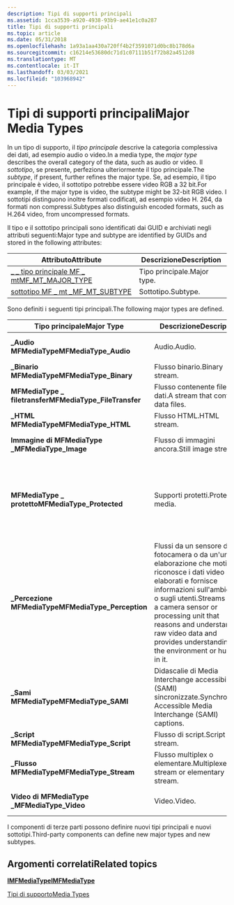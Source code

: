 ```yaml
---
description: Tipi di supporti principali
ms.assetid: 1cca3539-a920-4938-93b9-ae41e1c0a287
title: Tipi di supporti principali
ms.topic: article
ms.date: 05/31/2018
ms.openlocfilehash: 1a93a1aa430a720ff4b2f3591071d0bc8b178d6a
ms.sourcegitcommit: c16214e53680dc71d1c07111b51f72b82a4512d8
ms.translationtype: MT
ms.contentlocale: it-IT
ms.lasthandoff: 03/03/2021
ms.locfileid: "103968942"
---
```

# <a name="major-media-types"></a><span data-ttu-id="82d42-103">Tipi di supporti principali</span><span class="sxs-lookup"><span data-stu-id="82d42-103">Major Media Types</span></span>

<span data-ttu-id="82d42-104">In un tipo di supporto, il *tipo principale* descrive la categoria complessiva dei dati, ad esempio audio o video.</span><span class="sxs-lookup"><span data-stu-id="82d42-104">In a media type, the *major type* describes the overall category of the data, such as audio or video.</span></span> <span data-ttu-id="82d42-105">Il *sottotipo*, se presente, perfeziona ulteriormente il tipo principale.</span><span class="sxs-lookup"><span data-stu-id="82d42-105">The *subtype*, if present, further refines the major type.</span></span> <span data-ttu-id="82d42-106">Se, ad esempio, il tipo principale è video, il sottotipo potrebbe essere video RGB a 32 bit.</span><span class="sxs-lookup"><span data-stu-id="82d42-106">For example, if the major type is video, the subtype might be 32-bit RGB video.</span></span> <span data-ttu-id="82d42-107">I sottotipi distinguono inoltre formati codificati, ad esempio video H. 264, da formati non compressi.</span><span class="sxs-lookup"><span data-stu-id="82d42-107">Subtypes also distinguish encoded formats, such as H.264 video, from uncompressed formats.</span></span>

<span data-ttu-id="82d42-108">Il tipo e il sottotipo principali sono identificati dai GUID e archiviati negli attributi seguenti:</span><span class="sxs-lookup"><span data-stu-id="82d42-108">Major type and subtype are identified by GUIDs and stored in the following attributes:</span></span>



| <span data-ttu-id="82d42-109">Attributo</span><span class="sxs-lookup"><span data-stu-id="82d42-109">Attribute</span></span>                                             | <span data-ttu-id="82d42-110">Descrizione</span><span class="sxs-lookup"><span data-stu-id="82d42-110">Description</span></span> |
|-------------------------------------------------------|-------------|
| [<span data-ttu-id="82d42-111">\_ \_ tipo principale MF \_ mt</span><span class="sxs-lookup"><span data-stu-id="82d42-111">MF\_MT\_MAJOR\_TYPE</span></span>](mf-mt-major-type-attribute.md) | <span data-ttu-id="82d42-112">Tipo principale.</span><span class="sxs-lookup"><span data-stu-id="82d42-112">Major type.</span></span> |
| [<span data-ttu-id="82d42-113">sottotipo MF \_ mt \_</span><span class="sxs-lookup"><span data-stu-id="82d42-113">MF\_MT\_SUBTYPE</span></span>](mf-mt-subtype-attribute.md)        | <span data-ttu-id="82d42-114">Sottotipo.</span><span class="sxs-lookup"><span data-stu-id="82d42-114">Subtype.</span></span>    |



 

<span data-ttu-id="82d42-115">Sono definiti i seguenti tipi principali.</span><span class="sxs-lookup"><span data-stu-id="82d42-115">The following major types are defined.</span></span>



| <span data-ttu-id="82d42-116">Tipo principale</span><span class="sxs-lookup"><span data-stu-id="82d42-116">Major Type</span></span>                    | <span data-ttu-id="82d42-117">Descrizione</span><span class="sxs-lookup"><span data-stu-id="82d42-117">Description</span></span>                                                                                                                                                | <span data-ttu-id="82d42-118">Sottotipi</span><span class="sxs-lookup"><span data-stu-id="82d42-118">Subtypes</span></span>                                             |
|-------------------------------|------------------------------------------------------------------------------------------------------------------------------------------------------------|------------------------------------------------------|
| <span data-ttu-id="82d42-119">**\_Audio MFMediaType**</span><span class="sxs-lookup"><span data-stu-id="82d42-119">**MFMediaType\_Audio**</span></span>        | <span data-ttu-id="82d42-120">Audio.</span><span class="sxs-lookup"><span data-stu-id="82d42-120">Audio.</span></span>                                                                                                                                                     | <span data-ttu-id="82d42-121">[GUID del sottotipo audio](audio-subtype-guids.md).</span><span class="sxs-lookup"><span data-stu-id="82d42-121">[Audio Subtype GUIDs](audio-subtype-guids.md).</span></span>      |
| <span data-ttu-id="82d42-122">**\_Binario MFMediaType**</span><span class="sxs-lookup"><span data-stu-id="82d42-122">**MFMediaType\_Binary**</span></span>       | <span data-ttu-id="82d42-123">Flusso binario.</span><span class="sxs-lookup"><span data-stu-id="82d42-123">Binary stream.</span></span>                                                                                                                                             | <span data-ttu-id="82d42-124">Nessuna.</span><span class="sxs-lookup"><span data-stu-id="82d42-124">None.</span></span>                                                |
| <span data-ttu-id="82d42-125">**MFMediaType \_ filetransfer**</span><span class="sxs-lookup"><span data-stu-id="82d42-125">**MFMediaType\_FileTransfer**</span></span> | <span data-ttu-id="82d42-126">Flusso contenente file di dati.</span><span class="sxs-lookup"><span data-stu-id="82d42-126">A stream that contains data files.</span></span>                                                                                                                         | <span data-ttu-id="82d42-127">Nessuna.</span><span class="sxs-lookup"><span data-stu-id="82d42-127">None.</span></span>                                                |
| <span data-ttu-id="82d42-128">**\_HTML MFMediaType**</span><span class="sxs-lookup"><span data-stu-id="82d42-128">**MFMediaType\_HTML**</span></span>         | <span data-ttu-id="82d42-129">Flusso HTML.</span><span class="sxs-lookup"><span data-stu-id="82d42-129">HTML stream.</span></span>                                                                                                                                               | <span data-ttu-id="82d42-130">Nessuna.</span><span class="sxs-lookup"><span data-stu-id="82d42-130">None.</span></span>                                                |
| <span data-ttu-id="82d42-131">**Immagine di MFMediaType \_**</span><span class="sxs-lookup"><span data-stu-id="82d42-131">**MFMediaType\_Image**</span></span>        | <span data-ttu-id="82d42-132">Flusso di immagini ancora.</span><span class="sxs-lookup"><span data-stu-id="82d42-132">Still image stream.</span></span>                                                                                                                                        | <span data-ttu-id="82d42-133">[GUID e CLSID WIC](../wic/-wic-guids-clsids.md).</span><span class="sxs-lookup"><span data-stu-id="82d42-133">[WIC GUIDs and CLSIDs](../wic/-wic-guids-clsids.md).</span></span>       |
| <span data-ttu-id="82d42-134">**MFMediaType \_ protetto**</span><span class="sxs-lookup"><span data-stu-id="82d42-134">**MFMediaType\_Protected**</span></span>    | <span data-ttu-id="82d42-135">Supporti protetti.</span><span class="sxs-lookup"><span data-stu-id="82d42-135">Protected media.</span></span>                                                                                                                                           | <span data-ttu-id="82d42-136">Il sottotipo specifica lo schema di protezione del contenuto.</span><span class="sxs-lookup"><span data-stu-id="82d42-136">The subtype specifies the content protection scheme.</span></span> |
| <span data-ttu-id="82d42-137">**\_Percezione MFMediaType**</span><span class="sxs-lookup"><span data-stu-id="82d42-137">**MFMediaType\_Perception**</span></span>   | <span data-ttu-id="82d42-138">Flussi da un sensore della fotocamera o da un'unità di elaborazione che motiva e riconosce i dati video non elaborati e fornisce informazioni sull'ambiente o sugli utenti.</span><span class="sxs-lookup"><span data-stu-id="82d42-138">Streams from a camera sensor or processing unit that reasons and understands raw video data and provides understanding of the environment or humans in it.</span></span> | <span data-ttu-id="82d42-139">Nessuna.</span><span class="sxs-lookup"><span data-stu-id="82d42-139">None.</span></span>                                                |
| <span data-ttu-id="82d42-140">**\_Sami MFMediaType**</span><span class="sxs-lookup"><span data-stu-id="82d42-140">**MFMediaType\_SAMI**</span></span>         | <span data-ttu-id="82d42-141">Didascalie di Media Interchange accessibili (SAMI) sincronizzate.</span><span class="sxs-lookup"><span data-stu-id="82d42-141">Synchronized Accessible Media Interchange (SAMI) captions.</span></span>                                                                                                 | <span data-ttu-id="82d42-142">Nessuna.</span><span class="sxs-lookup"><span data-stu-id="82d42-142">None.</span></span>                                                |
| <span data-ttu-id="82d42-143">**\_Script MFMediaType**</span><span class="sxs-lookup"><span data-stu-id="82d42-143">**MFMediaType\_Script**</span></span>       | <span data-ttu-id="82d42-144">Flusso di script.</span><span class="sxs-lookup"><span data-stu-id="82d42-144">Script stream.</span></span>                                                                                                                                             | <span data-ttu-id="82d42-145">Nessuna.</span><span class="sxs-lookup"><span data-stu-id="82d42-145">None.</span></span>                                                |
| <span data-ttu-id="82d42-146">**\_Flusso MFMediaType**</span><span class="sxs-lookup"><span data-stu-id="82d42-146">**MFMediaType\_Stream**</span></span>       | <span data-ttu-id="82d42-147">Flusso multiplex o elementare.</span><span class="sxs-lookup"><span data-stu-id="82d42-147">Multiplexed stream or elementary stream.</span></span>                                                                                                                   | [<span data-ttu-id="82d42-148">GUID del sottotipo di flusso</span><span class="sxs-lookup"><span data-stu-id="82d42-148">Stream Subtype GUIDs</span></span>](stream-subtype-guids.md)     |
| <span data-ttu-id="82d42-149">**Video di MFMediaType \_**</span><span class="sxs-lookup"><span data-stu-id="82d42-149">**MFMediaType\_Video**</span></span>        | <span data-ttu-id="82d42-150">Video.</span><span class="sxs-lookup"><span data-stu-id="82d42-150">Video.</span></span>                                                                                                                                                     | <span data-ttu-id="82d42-151">[GUID del sottotipo video](video-subtype-guids.md).</span><span class="sxs-lookup"><span data-stu-id="82d42-151">[Video Subtype GUIDs](video-subtype-guids.md).</span></span>      |



 

<span data-ttu-id="82d42-152">I componenti di terze parti possono definire nuovi tipi principali e nuovi sottotipi.</span><span class="sxs-lookup"><span data-stu-id="82d42-152">Third-party components can define new major types and new subtypes.</span></span>

## <a name="related-topics"></a><span data-ttu-id="82d42-153">Argomenti correlati</span><span class="sxs-lookup"><span data-stu-id="82d42-153">Related topics</span></span>

<dl> <dt>

[<span data-ttu-id="82d42-154">**IMFMediaType**</span><span class="sxs-lookup"><span data-stu-id="82d42-154">**IMFMediaType**</span></span>](/windows/desktop/api/mfobjects/nn-mfobjects-imfmediatype)
</dt> <dt>

[<span data-ttu-id="82d42-155">Tipi di supporto</span><span class="sxs-lookup"><span data-stu-id="82d42-155">Media Types</span></span>](media-types.md)
</dt> </dl>

 

 
